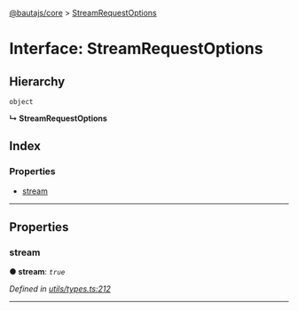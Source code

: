[@bautajs/core](../README.md) > [StreamRequestOptions](../interfaces/streamrequestoptions.md)

# Interface: StreamRequestOptions

## Hierarchy

 `object`

**↳ StreamRequestOptions**

## Index

### Properties

* [stream](streamrequestoptions.md#stream)

---

## Properties

<a id="stream"></a>

###  stream

**● stream**: *`true`*

*Defined in [utils/types.ts:212](https://github.axa.com/Digital/bauta-nodejs/blob/9a199d7/packages/bautajs/src/utils/types.ts#L212)*

___

